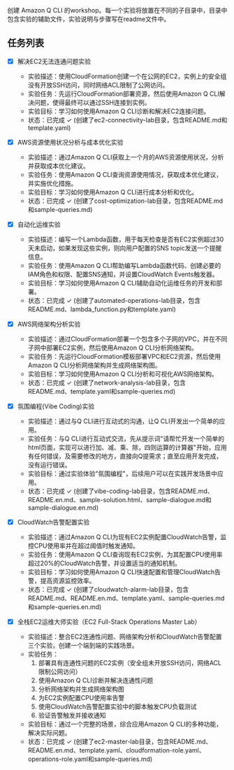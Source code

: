 创建 Amazon Q CLI 的workshop。每一个实验将放置在不同的子目录中，目录中包含实验的辅助文件，实验说明与步骤写在readme文件中。

## 任务列表

- [x] 解决EC2无法连通问题实验
  - 实验描述：使用CloudFormation创建一个在公网的EC2，实例上的安全组没有开放SSH访问，同时网络ACL限制了公网访问。
  - 实验任务：先运行CloudFormation部署资源，然后使用Amazon Q CLI解决问题，使得最终可以通过SSH连接到实例。
  - 实验目标：学习如何使用Amazon Q CLI诊断和解决EC2连接问题。
  - 状态：已完成 ✓ (创建了ec2-connectivity-lab目录，包含README.md和template.yaml)

- [x] AWS资源使用状况分析与成本优化实验
  - 实验描述：通过Amazon Q CLI获取上一个月的AWS资源使用状况，分析并获取成本优化建议。
  - 实验任务：使用Amazon Q CLI查询资源使用情况，获取成本优化建议，并实施优化措施。
  - 实验目标：学习如何使用Amazon Q CLI进行成本分析和优化。
  - 状态：已完成 ✓ (创建了cost-optimization-lab目录，包含README.md和sample-queries.md)

- [x] 自动化运维实验
  - 实验描述：编写一个Lambda函数，用于每天检查是否有EC2实例超过30天未启动，如果发现这些实例，则向用户配置的SNS topic发送一个提醒信息。
  - 实验任务：使用Amazon Q CLI帮助编写Lambda函数代码、创建必要的IAM角色和权限、配置SNS通知，并设置CloudWatch Events触发器。
  - 实验目标：学习如何使用Amazon Q CLI辅助自动化运维任务的开发和部署。
  - 状态：已完成 ✓ (创建了automated-operations-lab目录，包含README.md、lambda_function.py和template.yaml)

- [x] AWS网络架构分析实验
  - 实验描述：通过CloudFormation部署一个包含多个子网的VPC，并在不同子网中部署EC2实例，然后使用Amazon Q CLI分析网络架构。
  - 实验任务：先运行CloudFormation模板部署VPC和EC2资源，然后使用Amazon Q CLI分析网络架构并生成网络架构图。
  - 实验目标：学习如何使用Amazon Q CLI分析和可视化AWS网络架构。
  - 状态：已完成 ✓ (创建了network-analysis-lab目录，包含README.md、template.yaml和sample-queries.md)

- [x] 氛围编程(Vibe Coding)实验
  - 实验描述：通过与Q CLI进行互动式的沟通，让Q CLI开发出一个简单的应用。
  - 实验任务：与Q CLI进行互动式交流，先从提示词"请帮忙开发一个简单的html页面，实现可以进行加、减、乘、除，四则运算的计算器"开始，应用有任何错误，及需要修改的地方，直接向Q提需求；直至应用开发完成，没有运行错误。
  - 实验目标：通过实验体验"氛围编程"，后续用户可以在实践开发场景中应用。
  - 状态：已完成 ✓ (创建了vibe-coding-lab目录，包含README.md、README.en.md、sample-solution.html、sample-dialogue.md和sample-dialogue.en.md)

- [x] CloudWatch告警配置实验
  - 实验描述：通过Amazon Q CLI为现有EC2实例配置CloudWatch告警，监控CPU使用率并在超过阈值时触发通知。
  - 实验任务：使用Amazon Q CLI查询现有EC2实例，为其配置CPU使用率超过20%的CloudWatch告警，并设置适当的通知机制。
  - 实验目标：学习如何使用Amazon Q CLI快速配置和管理CloudWatch告警，提高资源监控效率。
  - 状态：已完成 ✓ (创建了cloudwatch-alarm-lab目录，包含README.md、README.en.md、template.yaml、sample-queries.md和sample-queries.en.md)

- [x] 全栈EC2运维大师实验（EC2 Full-Stack Operations Master Lab）
  - 实验描述：整合EC2连通性问题、网络架构分析和CloudWatch告警配置三个实验，创建一个端到端的实践场景。
  - 实验任务：
    1. 部署具有连通性问题的EC2实例（安全组未开放SSH访问，网络ACL限制公网访问）
    2. 使用Amazon Q CLI诊断并解决连通性问题
    3. 分析网络架构并生成网络架构图
    4. 为EC2实例配置CPU使用率告警
    5. 使用CloudWatch告警配置实验中的脚本触发CPU负载测试
    6. 验证告警触发并接收通知
  - 实验目标：通过一个完整的场景，综合应用Amazon Q CLI的多种功能，解决实际问题。
  - 状态：已完成 ✓ (创建了ec2-master-lab目录，包含README.md、README.en.md、template.yaml、cloudformation-role.yaml、operations-role.yaml和sample-queries.md)